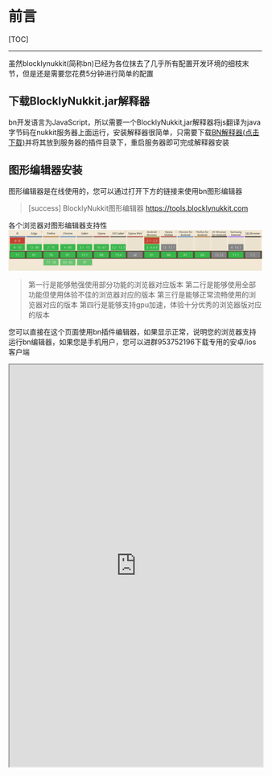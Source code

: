 # 前言
[TOC]
*********
虽然blocklynukkit(简称bn)已经为各位抹去了几乎所有配置开发环境的细枝末节，但是还是需要您花费5分钟进行简单的配置
## 下载BlocklyNukkit.jar解释器
bn开发语言为JavaScript，所以需要一个BlocklyNukkit,jar解释器将js翻译为java字节码在nukkit服务器上面运行，安装解释器很简单，只需要下载[BN解释器\(点击下载\)](https://tools.blocklynukkit.com/BlocklyNukkit.jar)并将其放到服务器的插件目录下，重启服务器即可完成解释器安装  
## 图形编辑器安装
图形编辑器是在线使用的，您可以通过打开下方的链接来使用bn图形编辑器
>[success] BlocklyNukkit图形编辑器 https://tools.blocklynukkit.com

各个浏览器对图形编辑器支持性
![](images/screenshot_1590304987951.png)
> 第一行是能够勉强使用部分功能的浏览器对应版本
> 第二行是能够使用全部功能但使用体验不佳的浏览器对应的版本
> 第三行是能够正常流畅使用的浏览器对应的版本
> 第四行是能够支持gpu加速，体验十分优秀的浏览器版对应的版本

您可以直接在这个页面使用bn插件编辑器，如果显示正常，说明您的浏览器支持运行bn编辑器，如果您是手机用户，您可以进群953752196下载专用的安卓/ios客户端
<iframe src="https://tools.blocklynukkit.com" width="100%" height="800px"></iframe>
